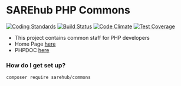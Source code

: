 # SAREhub PHP Commons 
[![Coding Standards](https://img.shields.io/badge/cs-PSR--2--R-yellow.svg)](https://github.com/php-fig-rectified/fig-rectified-standards) [![Build Status](https://travis-ci.org/SAREhub/PHP_Commons.svg?branch=master)](https://travis-ci.org/SAREhub/PHP_Commons) 
[![Code Climate](https://codeclimate.com/github/SAREhub/PHP_Commons/badges/gpa.svg)](https://codeclimate.com/github/SAREhub/PHP_Commons) 
[![Test Coverage](https://codeclimate.com/github/SAREhub/PHP_Commons/badges/coverage.svg)](https://codeclimate.com/github/SAREhub/PHP_Commons/coverage)

* This project contains common staff for PHP developers
* Home Page [here](https://www.google.com)
* PHPDOC [here](https://sarehub.github.io/PHP_Commons/docs/master)

### How do I get set up? ###
```
composer require sarehub/commons
```
